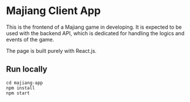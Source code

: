 # Majiang Client App

This is the frontend of a Majiang game in developing. It is expected to be used with the backend API, which is dedicated for handling the logics and events of the game.

The page is built purely with React.js.

## Run locally

```
cd majiang-app
npm install
npm start
```